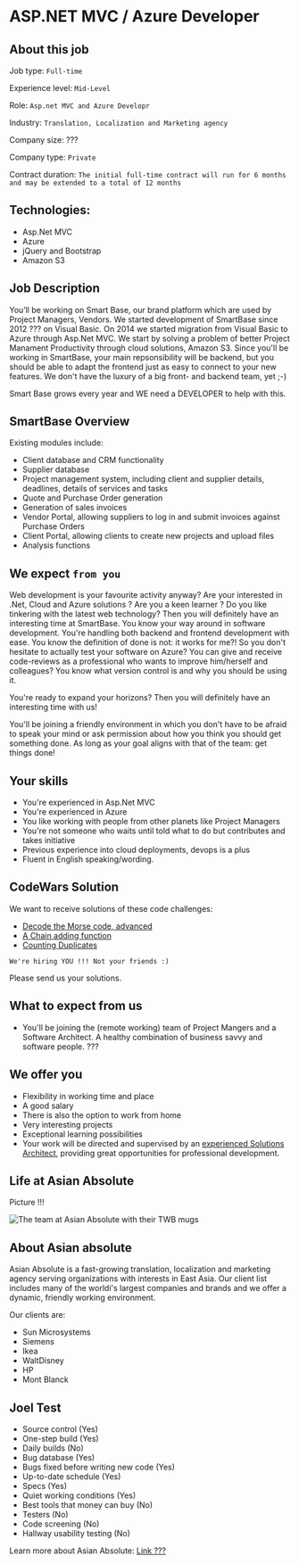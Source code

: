 # ASP.NET MVC / Azure Developer

## About this job

Job type: `Full-time`

Experience level: `Mid-Level`

Role: `Asp.net MVC and Azure Developr`

Industry: `Translation, Localization and Marketing agency`

Company size: ???

Company type: `Private`

Contract duration: `The initial full-time contract will run for 6 months and may be extended to a total of 12 months`

## Technologies:

  - Asp.Net MVC
  - Azure
  - jQuery and Bootstrap
  - Amazon S3

## Job Description

You’ll be working on Smart Base, our brand platform which are used by Project Managers, Vendors. We started development of SmartBase since 2012 ??? on Visual Basic. On 2014 we started migration from Visual Basic to Azure through Asp.Net MVC. We start by solving a problem of better Project Manament Productivity through cloud solutions, Amazon S3. Since you'll be working in SmartBase, your main repsonsibility will be backend, but you should be able to adapt the frontend just as easy to connect to your new features. We don't have the luxury of a big front- and backend team, yet ;-)

Smart Base grows every year and WE need a DEVELOPER to help with this.

## SmartBase Overview

Existing modules include:

  - Client database and CRM functionality
  - Supplier database
  - Project management system, including client and supplier details, deadlines, details of services and tasks
  - Quote and Purchase Order generation
  - Generation of sales invoices
  - Vendor Portal, allowing suppliers to log in and submit invoices against Purchase Orders
  - Client Portal, allowing clients to create new projects and upload files
  - Analysis functions

## We expect `from you`

Web development is your favourite activity anyway? Are your interested in .Net, Cloud and Azure solutions ? Are you a keen learner ? Do you like tinkering with the latest web technology? Then you will definitely have an interesting time at SmartBase. You know your way around in software development. You're handling both backend and frontend development with ease. You know the definition of done is not: it works for me?! So you don't hesitate to actually test your software on Azure? You can give and receive code-reviews as a professional who wants to improve him/herself and colleagues? You know what version control is and why you should be using it.

You're ready to expand your horizons? Then you will definitely have an interesting time with us!

You'll be joining a friendly environment in which you don't have to be afraid to speak your mind or ask permission about how you think you should get something done. As long as your goal aligns with that of the team: get things done!

## Your skills

  - You're experienced in Asp.Net MVC
  - You're experienced in Azure
  - You like working with people from other planets like Project Managers
  - You're not someone who waits until told what to do but contributes and takes initiative
  - Previous experience into cloud deployments, devops is a plus
  - Fluent in English speaking/wording.

## CodeWars Solution

We want to receive solutions of these code challenges: 
  
  - [Decode the Morse code, advanced](https://www.codewars.com/kata/54b72c16cd7f5154e9000457)
  - [A Chain adding function](https://www.codewars.com/kata/a-chain-adding-function) 
  - [Counting Duplicates](https://www.codewars.com/kata/counting-duplicates)

`We're hiring YOU !!! Not your friends :)` 

Please send us your solutions.

## What to expect from us
  
  - You'll be joining the (remote working) team of Project Mangers and a Software Architect. A healthy combination of business savvy and software people. ???

## We offer you

  - Flexibility in working time and place
  - A good salary
  - There is also the option to work from home
  - Very interesting projects
  - Exceptional learning possibilities
  - Your work will be directed and supervised by an [experienced Solutions Architect](https://github.com/dimitardanailov/ddanailov), providing great opportunities for professional development.

## Life at Asian Absolute

Picture !!!

![The team at Asian Absolute with their TWB mugs](https://i1.wp.com/www.translatorswithoutborders.org/blog/wp-content/uploads/2016/07/Asian-Absolute.jpg)

## About Asian absolute

Asian Absolute is a fast-growing translation, localization and marketing agency serving organizations with interests in East Asia. Our client list includes many of the worldi's largest companies and brands and we offer a dynamic, friendly working environment.

Our clients are:

  - Sun Microsystems
  - Siemens
  - Ikea
  - WaltDisney
  - HP
  - Mont Blanck

## Joel Test

  - Source control (Yes)
  - One-step build (Yes)
  - Daily builds (No)
  - Bug database (Yes)
  - Bugs fixed before writing new code (Yes)
  - Up-to-date schedule (Yes)
  - Specs (Yes)
  - Quiet working conditions (Yes)
  - Best tools that money can buy (No)
  - Testers (No)
  - Code screening (No)
  - Hallway usability testing (No)

Learn more about Asian Absolute: [Link ???](https://asianabsolute.co.uk)
